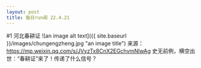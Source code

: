 ```yaml
---
layout: post
title: 每日run闻 22.4.21
---
```

#1 河北春耕证
![an image alt text]({{ site.baseurl }}/images/chungengzheng.jpg "an image title")
来源：https://mp.weixin.qq.com/s/JVyzTx8CnX2EGchvmNlwAg
史无前例，横空出世：“春耕证”来了！传递了什么信号？

